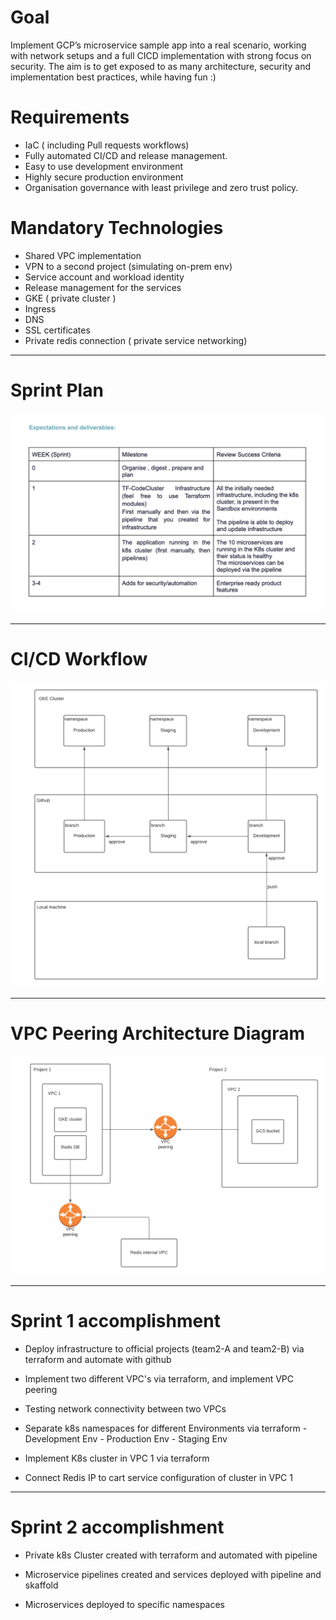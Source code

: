 # Goal 
Implement GCP’s microservice sample app into a real scenario, working with network setups and a full CICD implementation with strong focus on security.
The aim is to get exposed to as many architecture, security and implementation best practices, while having fun :)

# Requirements 

- IaC ( including Pull requests workflows)
- Fully automated CI/CD and release management.
- Easy to use development environment
- Highly secure production environment
- Organisation governance with least privilege and zero trust policy. 

# Mandatory Technologies

- Shared VPC implementation
- VPN to a second project (simulating on-prem env) 
- Service account  and workload identity 
- Release management for the services
- GKE ( private cluster )
- Ingress 
- DNS
- SSL certificates
- Private redis connection ( private service networking)

---

# Sprint Plan

![Sprint Plan Overviwe](images/sprint-plan.png)

---

# CI/CD Workflow

![CI/CD Workflow](images/ci_cd-workflow.png)

---

# VPC Peering Architecture Diagram

![VPC peering architecture Diagram](images/vpc-peering.png)

---

# Sprint 1 accomplishment

- Deploy infrastructure to official projects (team2-A and team2-B) via terraform and automate with github

- Implement two different VPC's via terraform, and implement VPC peering

- Testing network connectivity between two VPCs

- Separate k8s namespaces for different Environments via terraform - Development Env - Production Env - Staging Env

- Implement K8s cluster in VPC 1 via terraform

- Connect Redis IP to cart service configuration of cluster in VPC 1

---

# Sprint 2 accomplishment

- Private k8s Cluster created with terraform and automated with pipeline

- Microservice pipelines created and services deployed with pipeline and skaffold

- Microservices deployed to specific namespaces
